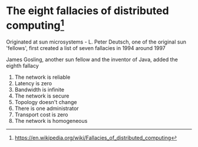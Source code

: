 # The eight fallacies of distributed computing[^1]

Originated at sun microsystems - L. Peter Deutsch, one of the original sun 'fellows', first created a list of seven fallacies in 1994 around 1997

James Gosling, another sun fellow and the inventor of Java, added the eighth fallacy

1. The network is reliable
2. Latency is zero
3. Bandwidth is infinite
4. The network is secure
5. Topology doesn't change
6. There is one administrator
7. Transport cost is zero
8. The network is homogeneous

[^1]: https://en.wikipedia.org/wiki/Fallacies_of_distributed_computing